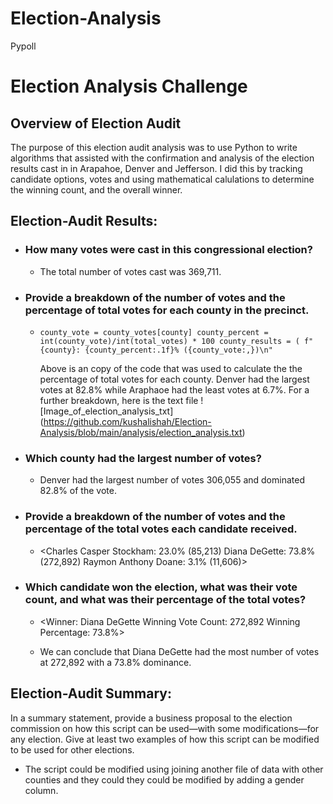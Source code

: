 # Election-Analysis
Pypoll

# **Election Analysis Challenge**

## Overview of Election Audit
The purpose of this election audit analysis was to use Python to write algorithms that assisted with the confirmation and analysis of the election results cast in in Arapahoe, Denver and Jefferson. I did this by tracking candidate options, votes and using mathematical calulations to determine the winning count, and the overall winner.

## Election-Audit Results: 

* ### How many votes were cast in this congressional election?
  * The total number of votes cast was 369,711.

* ### Provide a breakdown of the number of votes and the percentage of total votes for each county in the precinct.
  * `county_vote = county_votes[county]
        county_percent = int(county_vote)/int(total_votes) * 100
        county_results = (
            f"{county}: {county_percent:.1f}% ({county_vote:,})\n"`
        
    Above is an copy of the code that was used to calculate the the percentage of total votes for each county. Denver had the largest votes at 82.8% while           Araphaoe had the least votes at 6.7%. For a further breakdown, here is the text file ![Image_of_election_analysis_txt]            (https://github.com/kushalishah/Election-Analysis/blob/main/analysis/election_analysis.txt)

* ### Which county had the largest number of votes?
  * Denver had the largest number of votes 306,055 and dominated 82.8% of the vote.

* ### Provide a breakdown of the number of votes and the percentage of the total votes each candidate received.
  * <Charles Casper Stockham: 23.0% (85,213)
    Diana DeGette: 73.8% (272,892)
    Raymon Anthony Doane: 3.1% (11,606)>
 

* ### Which candidate won the election, what was their vote count, and what was their percentage of the total votes?
  * <Winner: Diana DeGette
Winning Vote Count: 272,892
Winning Percentage: 73.8%>
    
  * We can conclude that Diana DeGette had the most number of votes at 272,892 with a 73.8% dominance. 


## Election-Audit Summary: 
In a summary statement, provide a business proposal to the election commission on how this script can be used—with some modifications—for any election. Give at least two examples of how this script can be modified to be used for other elections.

 - The script could be modified using joining another file of data with other counties and they could they could be modified by adding a gender column.
